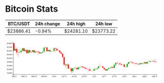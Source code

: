 # Bitcoin Stats

BTC/USDT|24h change|24h high|24h low|
|---|---|---|---|
|$23886.41|-0.94%|$24281.10|$23773.22|

<img src="./chart.svg">
